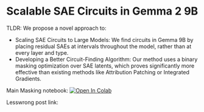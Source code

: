 # Scalable SAE Circuits in Gemma 2 9B

TLDR: 
We propose a novel approach to:

- Scaling SAE Circuits to Large Models: We find circuits in Gemma 9B by placing residual SAEs at intervals throughout the model, rather than at every layer and type.
- Developing a Better Circuit-Finding Algorithm: Our method uses a binary masking optimization over SAE latents, which proves significantly more effective than existing methods like Attribution Patching or Integrated Gradients.


Main Masking notebook: [![Open In Colab](https://colab.research.google.com/assets/colab-badge.svg)](https://colab.research.google.com/github/NainaniJatinZ/ScalableSAECircuits/blob/main/ScalableSAECircuits_Colab.ipynb)

Lesswrong post link: 
